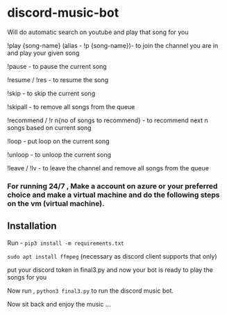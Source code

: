 # discord-music-bot

Will do automatic search on youtube and play that song for you 


!play {song-name} (alias - !p {song-name})- to join the channel you are in and play your given song 

!pause - to pause the current song

!resume / !res - to resume the song 

!skip - to skip the current song 

!skipall - to remove all songs from the queue

!recommend / !r n{no of songs to recommend} - to recommend next n songs based on current song 

!loop - put loop on the current song 

!unloop - to unloop the current song 

!leave / !lv - to leave the channel and remove all songs from the queue 




### For running 24/7 , Make a account on azure or your preferred choice and make a virtual machine and do the following steps on the vm (virtual machine).

## Installation 

Run -
```pip3 install -m requirements.txt``` 

```sudo apt install ffmpeg``` (necessary as discord client supports that only)

  put your discord token in final3.py and now your bot is ready to play the songs for you

Now run , ```python3 final3.py``` to run the discord music bot.

Now sit back and enjoy the music ...
